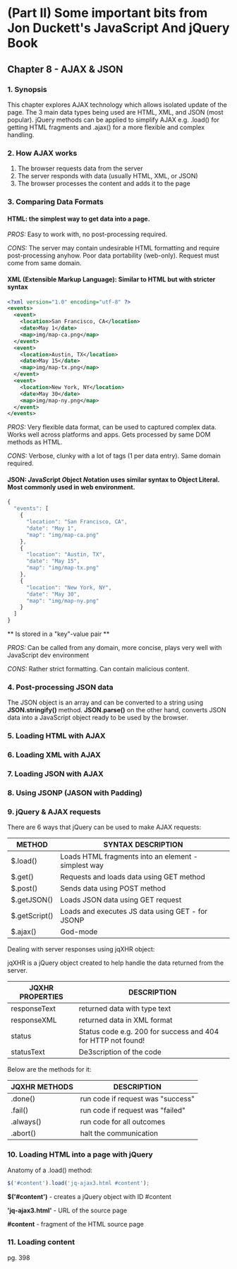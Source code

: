 # (Part II) Some important bits from Jon Duckett's JavaScript And jQuery Book
## Chapter 8 - AJAX & JSON

### 1. Synopsis
This chapter explores AJAX technology which allows isolated update of the page. The 3 main data types being used are HTML, XML, and JSON (most popular). jQuery methods can be applied to simplify AJAX e.g. .load() for getting HTML fragments and .ajax() for a more flexible and complex handling.

### 2. How AJAX works
1. The browser requests data from the server
2. The server responds with data (usually HTML, XML, or JSON)
3. The browser processes the content and adds it to the page

### 3. Comparing Data Formats

#### HTML: the simplest way to get data into a page.

*PROS:* Easy to work with, no post-processing required.

*CONS:* The server may contain undesirable HTML formatting and require post-processing anyhow. Poor data portability (web-only). Request must come from same domain.

#### XML (Extensible Markup Language): Similar to HTML but with stricter syntax

```XML
<?xml version="1.0" encoding="utf-8" ?>
<events>
  <event>
    <location>San Francisco, CA</location>
    <date>May 1</date>
    <map>img/map-ca.png</map>
  </event>
  <event>
    <location>Austin, TX</location>
    <date>May 15</date>
    <map>img/map-tx.png</map>
  </event>
  <event>
    <location>New York, NY</location>
    <date>May 30</date>
    <map>img/map-ny.png</map>
  </event>
</events>
```

*PROS:* Very flexible data format, can be used to captured complex data. Works well across platforms and apps. Gets processed by same DOM methods as HTML.

*CONS:* Verbose, clunky with a lot of tags (1 per data entry). Same domain required.

#### JSON: *J*ava*S*cript *O*bject *N*otation uses similar syntax to Object Literal. Most commonly used in web environment.

```JavaScript
{
  "events": [
    {
      "location": "San Francisco, CA",
      "date": "May 1",
      "map": "img/map-ca.png"
    },
    {
      "location": "Austin, TX",
      "date": "May 15",
      "map": "img/map-tx.png"
    },
    {
      "location": "New York, NY",
      "date": "May 30",
      "map": "img/map-ny.png"
    }
  ]
}
```
** Is stored in a "key"-value pair **

*PROS:* Can be called from any domain, more concise, plays very well with JavaScript dev environment

*CONS:* Rather strict formatting. Can contain malicious content.

### 4. Post-processing JSON data

The JSON object is an array and can be converted to a string using **JSON.stringify()** method. **JSON.parse()** on the other hand, converts JSON data into a JavaScript object ready to be used by the browser.

### 5. Loading HTML with AJAX

### 6. Loading XML with AJAX

### 7. Loading JSON with AJAX

### 8. Using JSONP (JASON with Padding)

### 9. jQuery & AJAX requests

There are 6 ways that jQuery can be used to make AJAX requests:

METHOD | SYNTAX DESCRIPTION
------------ | -------------
$.load() | Loads HTML fragments into an element - simplest way
$.get() | Requests and loads data using GET method
$.post() | Sends data using POST method
$.getJSON() | Loads JSON data using GET request
$.getScript() | Loads and executes JS data using GET - for JSONP
$.ajax() | God-mode

Dealing with server responses using jqXHR object:

jqXHR is a jQuery object created to help handle the data returned from the server.

JQXHR PROPERTIES | DESCRIPTION
---------------- | -------------
responseText | returned data with type text
responseXML | returned data in XML format
status |  Status code e.g. 200 for success and 404 for HTTP not found!
statusText | De3scription of the code

Below are the methods for it:

JQXHR METHODS | DESCRIPTION
------------- | -------------
.done() | run code if request was "success"
.fail() | run code if request was "failed"
.always() | run code for all outcomes
.abort() | halt the communication

### 10. Loading HTML into a page with jQuery

Anatomy of a .load() method:

```JavaScript
$('#content').load('jq-ajax3.html #content');
```
**$('#content')** - creates a jQuery object with ID #content

**'jq-ajax3.html'** - URL of the source page

**#content** - fragment of the HTML source page

### 11. Loading content

pg. 398
